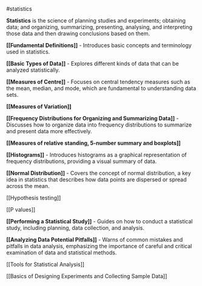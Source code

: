 #statistics 

**Statistics**  is the science of  planning studies and experiments; obtaining data; and 
organizing, summarizing, presenting, analysing, and interpreting those data and 
then drawing conclusions based on them. 


**[[Fundamental Definitions]]** - Introduces basic concepts and terminology used in statistics.

**[[Basic Types of Data]]** - Explores different kinds of data that can be analyzed statistically.

**[[Measures of Centre]]** - Focuses on central tendency measures such as the mean, median, and mode, which are fundamental to understanding data sets.

**[[Measures of Variation]]**

**[[Frequency Distributions for Organizing and Summarizing Data]]** - Discusses how to organize data into frequency distributions to summarize and present data more effectively.

**[[Measures of relative standing, 5-number summary and boxplots]]**

**[[Histograms]]** - Introduces histograms as a graphical representation of frequency distributions, providing a visual summary of data.

**[[Normal Distribution]]** - Covers the concept of normal distribution, a key idea in statistics that describes how data points are dispersed or spread across the mean.

[[Hypothesis testing]]

[[P values]]

**[[Performing a Statistical Study]]** - Guides on how to conduct a statistical study, including planning, data collection, and analysis.

**[[Analyzing Data Potential  Pitfalls]]** - Warns of common mistakes and pitfalls in data analysis, emphasizing the importance of careful and critical examination of data and statistical methods.




[[Tools for Statistical Analysis]]



[[Basics of Designing Experiments and Collecting Sample Data]]